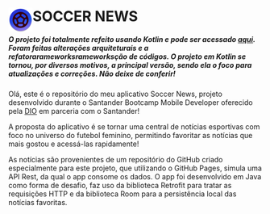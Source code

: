 # SOCCER NEWS <img src="https://github.com/alisonViana/soccer-news/blob/refactor-kotlin/images/icon.png" alt="ícone" width="48" height="48" align="left"/>

##### *O projeto foi totalmente refeito usando Kotlin e pode ser acessado [aqui](https://github.com/alisonViana/soccer-news/tree/refactor-kotlin). Foram feitas alterações arquiteturais e a refatorarameworksrameworksção de códigos. O projeto em Kotlin se tornou, por diversos motivos, a principal versão, sendo ela o foco para atualizações e correções. Não deixe de conferir!*

Olá, este é o repositório do meu aplicativo Soccer News, projeto desenvolvido durante o Santander Bootcamp Mobile Developer oferecido pela [DIO](https://web.dio.me/) em parceria com o Santander!

A proposta do aplicativo é se tornar uma central de notícias esportivas com foco no universo do futebol feminino, permitindo favoritar as notícias que mais gostou e acessá-las rapidamente!

As notícias são provenientes de um repositório do GitHub criado especialmente para este projeto, que utilizando o GitHub Pages, simula uma API Rest, da qual o app consome os dados. O app foi desenvolvido em Java como forma de desafio, faz uso da biblioteca Retrofit para tratar as requisições HTTP e da biblioteca Room para a persistência local das notícias favoritas.
